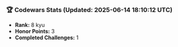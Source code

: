 ### 🏆 Codewars Stats (Updated: 2025-06-14 18:10:12 UTC)

- **Rank:** 8 kyu
- **Honor Points:** 3
- **Completed Challenges:** 1
